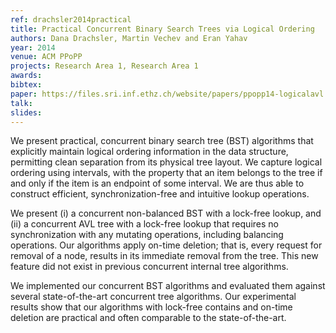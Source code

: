```yaml
---
ref: drachsler2014practical
title: Practical Concurrent Binary Search Trees via Logical Ordering 
authors: Dana Drachsler, Martin Vechev and Eran Yahav 
year: 2014
venue: ACM PPoPP
projects: Research Area 1, Research Area 1
awards:
bibtex: 
paper: https://files.sri.inf.ethz.ch/website/papers/ppopp14-logicalavl.pdf
talk: 
slides: 
---
```


We present practical, concurrent binary search tree (BST) algorithms that explicitly maintain logical ordering information in the data structure, permitting clean separation from its physical tree layout. We capture logical ordering using intervals, with the property that an item belongs to the tree if and only if the item is an endpoint of some interval. We are thus able to construct efficient, synchronization-free and
intuitive lookup operations.

We present (i) a concurrent non-balanced BST with a lock-free lookup, and (ii) a concurrent AVL tree with a lock-free lookup that requires no synchronization with any mutating operations, including balancing operations. Our algorithms apply on-time deletion; that is, every request for removal of a node, results in its immediate removal from the tree. This new feature did not exist in previous concurrent internal tree algorithms.

We implemented our concurrent BST algorithms and evaluated them against several state-of-the-art concurrent tree algorithms. Our experimental results show that our algorithms with lock-free contains and on-time deletion are practical and often comparable to the state-of-the-art.
